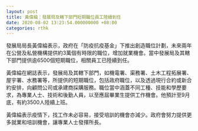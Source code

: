 ```yaml
---
layout: post
title: 黃偉綸：發展局及轄下部門短期職位員工陸續到任
date: 2020-08-02 13:23:54.000000000 +08:00
categories: rthk
---
```


發展局局長黃偉綸表示，政府在「防疫抗疫基金」下推出創造職位計劃，未來兩年在公營及私營機構提供約3萬個有時限的職位，增加就業機會。當中發展局及其轄下部門提供逾6500個短期職位，相關員工已陸續到任。

黃偉綸在網誌表示，發展局及其轄下部門，如機電署、渠務署、土木工程拓展署、屋宇署、水務署等，所提供的短期職位，包括政府職位，以及透過現行合約或新合約安排，向顧問公司或承建商採購服務。職位當中涵蓋不同工種、技能和學歷要求，為專業人士、技術和後勤人員，以至應屆畢業生提供工作機會。他預計至9月底，有約3500人陸續上班。

黃偉綸表示疫情下，找工作未必容易，接受培訓的機會亦減少。政府會努力提供更多就業和培訓機會，讓專業人士發揮所長。
